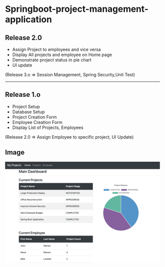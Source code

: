 # Springboot-project-management-application

## Release 2.0

- Assign Project to employees and vice versa
- Display All projects and employee on Home page
- Demonstrate project status in pie chart
- UI update

(Release 3.o =>  Session Management, Spring Security,Unit Test)





------------------------------
## Release 1.o

- Project Setup
- Database Setup
- Project Creation Form
- Employee Creation Form
- Display List of Projects, Employees

(Release 2.0 => Assign Employee to specific project, UI Update)



## Image

![alt text](https://github.com/MohitKacha/Springboot-project-management-application/blob/main/screenshot/Screen%20Shot%202020-11-14%20at%203.30.40%20PM.png)